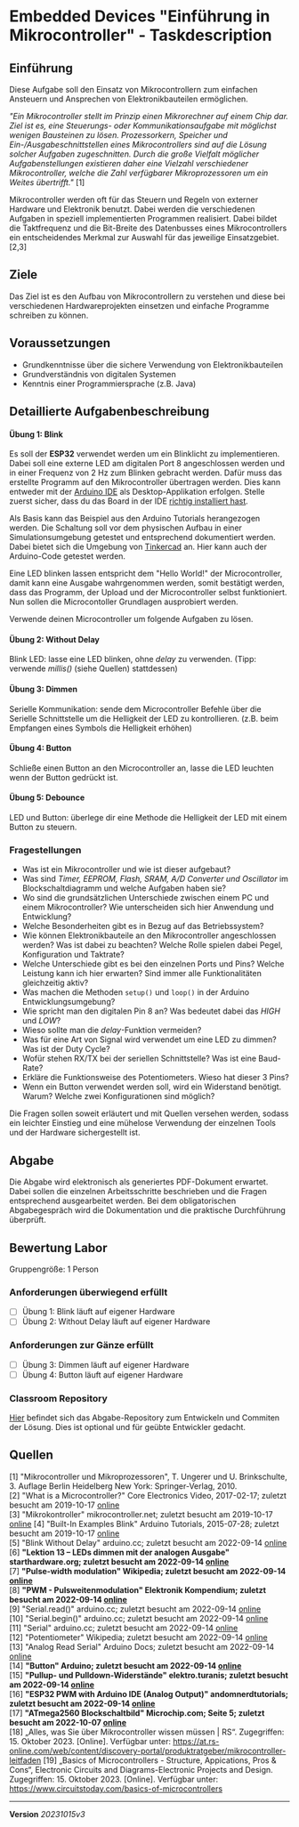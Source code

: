 # Embedded Devices "Einführung in Mikrocontroller" - Taskdescription

## Einführung
Diese Aufgabe soll den Einsatz von Mikrocontrollern zum einfachen Ansteuern und Ansprechen von Elektronikbauteilen ermöglichen.

*"Ein Mikrocontroller stellt im Prinzip einen Mikrorechner auf einem Chip dar. Ziel ist es, eine Steuerungs- oder Kommunikationsaufgabe mit möglichst wenigen Bausteinen zu lösen. Prozessorkern, Speicher und Ein-/Ausgabeschnittstellen eines Mikrocontrollers sind auf die Lösung solcher Aufgaben zugeschnitten. Durch die große Vielfalt möglicher Aufgabenstellungen existieren daher eine Vielzahl verschiedener Mikrocontroller, welche die Zahl verfügbarer Mikroprozessoren um ein Weites übertrifft."* [1]

Mikrocontroller werden oft für das Steuern und Regeln von externer Hardware und Elektronik benutzt. Dabei werden die verschiedenen Aufgaben in speziell implementierten Programmen realisiert. Dabei bildet die Taktfrequenz und die Bit-Breite des Datenbusses eines Mikrocontrollers ein entscheidendes Merkmal zur Auswahl für das jeweilige Einsatzgebiet. [2,3]

## Ziele
Das Ziel ist es den Aufbau von Mikrocontrollern zu verstehen und diese bei verschiedenen Hardwareprojekten einsetzen und einfache Programme schreiben zu können.

## Voraussetzungen
* Grundkenntnisse über die sichere Verwendung von Elektronikbauteilen
* Grundverständnis von digitalen Systemen
* Kenntnis einer Programmiersprache (z.B. Java)

## Detaillierte Aufgabenbeschreibung
#### Übung 1: Blink

Es soll der **ESP32** verwendet werden um ein Blinklicht zu implementieren. Dabei soll eine externe LED am digitalen Port 8 angeschlossen werden und in einer Frequenz von 2 Hz zum Blinken gebracht werden. Dafür muss das erstellte Programm auf den Mikrocontroller übertragen werden. Dies kann entweder mit der [Arduino IDE](https://www.arduino.cc/en/Main/Software) als Desktop-Applikation erfolgen. Stelle zuerst sicher, dass du das Board in der IDE [richtig installiert hast](https://elearning.tgm.ac.at/course/view.php?id=199#section-5). 

Als Basis kann das Beispiel aus den Arduino Tutorials herangezogen werden.
Die Schaltung soll vor dem physischen Aufbau in einer Simulationsumgebung getestet und entsprechend dokumentiert werden. Dabei bietet sich die Umgebung von [Tinkercad](https://www.tinkercad.com) an. Hier kann auch der Arduino-Code getestet werden. 

Eine LED blinken lassen entspricht dem "Hello World!" der Microcontroller, damit kann eine Ausgabe wahrgenommen werden, somit bestätigt werden, dass das Programm, der Upload und der Microcontroller selbst funktioniert. Nun sollen die Microcontoller Grundlagen ausprobiert werden.

Verwende deinen Microcontroller um folgende Aufgaben zu lösen.

#### Übung 2: Without Delay

Blink LED: lasse eine LED blinken, ohne *delay* zu verwenden. (Tipp: verwende *millis()* (siehe Quellen) stattdessen)

#### Übung 3: Dimmen

Serielle Kommunikation: sende dem Microcontroller Befehle über die Serielle Schnittstelle um die Helligkeit der LED zu kontrollieren. (z.B. beim Empfangen eines Symbols die Helligkeit erhöhen)

#### Übung 4: Button

Schließe einen Button an den Microcontroller an, lasse die LED leuchten wenn der Button gedrückt ist.

#### Übung 5: Debounce

LED und Button: überlege dir eine Methode die Helligkeit der LED mit einem Button zu steuern.

### Fragestellungen
* Was ist ein Mikrocontroller und wie ist dieser aufgebaut?
* Was sind *Timer, EEPROM, Flash, SRAM, A/D Converter und Oscillator* im Blockschaltdiagramm und welche Aufgaben haben sie?
* Wo sind die grundsätzlichen Unterschiede zwischen einem PC und einem Mikrocontroller? Wie unterscheiden sich hier Anwendung und Entwicklung?
* Welche Besonderheiten gibt es in Bezug auf das Betriebssystem?
* Wie können Elektronikbauteile an den Mikrocontroller angeschlossen werden? Was ist dabei zu beachten? Welche Rolle spielen dabei Pegel, Konfiguration und Taktrate?
* Welche Unterschiede gibt es bei den einzelnen Ports und Pins? Welche Leistung kann ich hier erwarten? Sind immer alle Funktionalitäten gleichzeitig aktiv?
* Was machen die Methoden ``setup()`` und ``loop()`` in der Arduino Entwicklungsumgebung? 
* Wie spricht man den digitalen Pin 8 an? Was bedeutet dabei das *HIGH* und *LOW*?
* Wieso sollte man die *delay*-Funktion vermeiden?
* Was für eine Art von Signal wird verwendet um eine LED zu dimmen? Was ist der Duty Cycle?
* Wofür stehen RX/TX bei der seriellen Schnittstelle? Was ist eine Baud-Rate?
* Erkläre die Funktionsweise des Potentiometers. Wieso hat dieser 3 Pins?
* Wenn ein Button verwendet werden soll, wird ein Widerstand benötigt. Warum? Welche zwei Konfigurationen sind möglich?

Die Fragen sollen soweit erläutert und mit Quellen versehen werden, sodass ein leichter Einstieg und eine mühelose Verwendung der einzelnen Tools und der Hardware sichergestellt ist.

## Abgabe
Die Abgabe wird elektronisch als generiertes PDF-Dokument erwartet. Dabei sollen die einzelnen Arbeitsschritte beschrieben und die Fragen entsprechend ausgearbeitet werden.
Bei dem obligatorischen Abgabegespräch wird die Dokumentation und die praktische Durchführung überprüft.

## Bewertung Labor
Gruppengröße: 1 Person

### Anforderungen **überwiegend erfüllt**
- [ ]  Übung 1: Blink läuft auf eigener Hardware
- [ ]  Übung 2: Without Delay läuft auf eigener Hardware
### Anforderungen **zur Gänze erfüllt**
- [ ] Übung 3: Dimmen läuft auf eigener Hardware
- [ ] Übung 4: Button läuft auf eigener Hardware

### Classroom Repository
[Hier](https://github.com/500) befindet sich das Abgabe-Repository zum Entwickeln und Commiten der Lösung.
Dies ist optional und für geübte Entwickler gedacht.

## Quellen
[1] "Mikrocontroller und Mikroprozessoren", T. Ungerer und U. Brinkschulte, 3. Auflage Berlin Heidelberg New York: Springer-Verlag, 2010.  
[2] "What is a Microcontroller?" Core Electronics Video, 2017-02-17; zuletzt besucht am 2019-10-17 [online](https://core-electronics.com.au/tutorials/arduino-workshop-for-beginners.html)  
[3] "Mikrokontroller" mikrocontroller.net; zuletzt besucht am 2019-10-17 [online](https://www.mikrocontroller.net/articles/Mikrocontroller)
[4] "Built-In Examples Blink" Arduino Tutorials, 2015-07-28; zuletzt besucht am 2019-10-17 [online](https://www.arduino.cc/en/Tutorial/Blink)  
[5] "Blink Without Delay" arduino.cc; zuletzt besucht am 2022-09-14 [online](https://www.arduino.cc/en/Tutorial/BuiltInExamples/BlinkWithoutDelay)   
[6] **"Lektion 13 – LEDs dimmen mit der analogen Ausgabe" starthardware.org; zuletzt besucht am 2022-09-14 [online](https://starthardware.org/lektion-13-leds-dimmen-mit-der-analogen-ausgabe/)**   
[7] **"Pulse-width modulation" Wikipedia; zuletzt besucht am 2022-09-14 [online](https://en.wikipedia.org/wiki/Pulse-width_modulation)**   
[8] **"PWM - Pulsweitenmodulation" Elektronik Kompendium; zuletzt besucht am 2022-09-14 [online](https://www.elektronik-kompendium.de/sites/kom/0401111.htm)**   
[9] "Serial.read()" arduino.cc; zuletzt besucht am 2022-09-14 [online](https://www.arduino.cc/reference/en/language/functions/communication/serial/read/)   
[10] "Serial.begin()" arduino.cc; zuletzt besucht am 2022-09-14 [online](https://www.arduino.cc/reference/de/language/functions/communication/serial/begin/)   
[11] "Serial" arduino.cc; zuletzt besucht am 2022-09-14 [online](https://www.arduino.cc/reference/de/language/functions/communication/serial/)   
[12] "Potentiometer" Wikipedia; zuletzt besucht am 2022-09-14 [online](https://de.wikipedia.org/wiki/Potentiometer)   
[13] "Analog Read Serial" Arduino Docs; zuletzt besucht am 2022-09-14 [online](https://docs.arduino.cc/built-in-examples/basics/AnalogReadSerial)   
[14] **"Button" Arduino; zuletzt besucht am 2022-09-14 [online](https://www.arduino.cc/en/Tutorial/BuiltInExamples/Button)**   
[15] **"Pullup- und Pulldown-Widerstände" elektro.turanis; zuletzt besucht am 2022-09-14 [online](https://elektro.turanis.de/html/prj035/index.html)**   
[16] **"ESP32 PWM with Arduino IDE (Analog Output)" andomnerdtutorials; zuletzt besucht am 2022-09-14 [online](https://randomnerdtutorials.com/esp32-pwm-arduino-ide/)**    
[17] **"ATmega2560 Blockschaltbild" Microchip.com; Seite 5; zuletzt besucht am 2022-10-07 [online](https://ww1.microchip.com/downloads/en/devicedoc/atmel-2549-8-bit-avr-microcontroller-atmega640-1280-1281-2560-2561_datasheet.pdf)**    
[18] „Alles, was Sie über Mikrocontroller wissen müssen | RS“. Zugegriffen: 15. Oktober 2023. [Online]. Verfügbar unter: https://at.rs-online.com/web/content/discovery-portal/produktratgeber/mikrocontroller-leitfaden
[19] „Basics of Microcontrollers - Structure, Appications, Pros & Cons“, Electronic Circuits and Diagrams-Electronic Projects and Design. Zugegriffen: 15. Oktober 2023. [Online]. Verfügbar unter: https://www.circuitstoday.com/basics-of-microcontrollers



---
**Version** *20231015v3*
